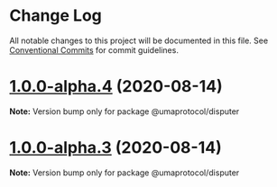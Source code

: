 # Change Log

All notable changes to this project will be documented in this file.
See [Conventional Commits](https://conventionalcommits.org) for commit guidelines.

# [1.0.0-alpha.4](https://github.com/UMAprotocol/protocol/compare/@umaprotocol/disputer@1.0.0-alpha.3...@umaprotocol/disputer@1.0.0-alpha.4) (2020-08-14)

**Note:** Version bump only for package @umaprotocol/disputer

# [1.0.0-alpha.3](https://github.com/UMAprotocol/protocol/compare/@umaprotocol/disputer@1.0.0-alpha.2...@umaprotocol/disputer@1.0.0-alpha.3) (2020-08-14)

**Note:** Version bump only for package @umaprotocol/disputer
